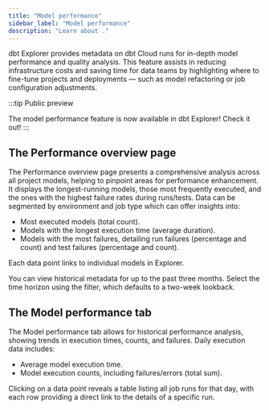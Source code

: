 ```yaml
---
title: "Model performance"
sidebar_label: "Model performance"
description: "Learn about ."
---
```


dbt Explorer provides metadata on dbt Cloud runs for in-depth model performance and quality analysis. This feature assists in reducing infrastructure costs and saving time for data teams by highlighting where to fine-tune projects and deployments &mdash; such as model refactoring or job configuration adjustments.

<LoomVideo id='98f33b3b7a374df0b7c04747eae6ef44' />

:::tip Public preview 

The model performance feature is now available in dbt Explorer! Check it out! 
:::

## The Performance overview page 

The Performance overview page presents a comprehensive analysis across all project models, helping to pinpoint areas for performance enhancement. It displays the longest-running models, those most frequently executed, and the ones with the highest failure rates during runs/tests. Data can be segmented by environment and job type which can offer insights into:

- Most executed models (total count).
- Models with the longest execution time (average duration).
- Models with the most failures, detailing run failures (percentage and count) and test failures (percentage and count).

Each data point links to individual models in Explorer. 

<Lightbox src="/img/docs/collaborate/dbt-explorer/example-performance-overview-page.png" width="80%" title="Example of Performance overview page"/>

You can view historical metadata for up to the past three months. Select the time horizon using the filter, which defaults to a two-week lookback.

<Lightbox src="/img/docs/collaborate/dbt-explorer/ex-2-week-default.png" title="Example of dropdown"/>

## The Model performance tab

The Model performance tab allows for historical performance analysis, showing trends in execution times, counts, and failures. Daily execution data includes:

- Average model execution time.
- Model execution counts, including failures/errors (total sum).

Clicking on a data point reveals a table listing all job runs for that day, with each row providing a direct link to the details of a specific run.

<Lightbox src="/img/docs/collaborate/dbt-explorer/example-model-performance-tab.png" title="Example of the Model performance tab"/>
